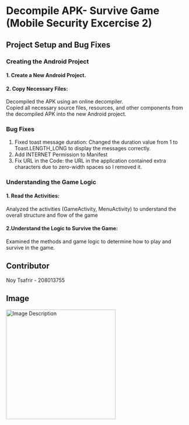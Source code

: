 # Decompile APK- Survive Game (Mobile Security Excercise 2)

## Project Setup and Bug Fixes
### Creating the Android Project
#### 1. Create a New Android Project.
#### 2. Copy Necessary Files:
Decompiled the APK using an online decompiler.</br>
Copied all necessary source files, resources, and other components from the decompiled APK into the new Android project.
### Bug Fixes
1. Fixed toast message duration: Changed the duration value from 1 to Toast.LENGTH_LONG to display the messages correctly.
2. Add INTERNET Permission to Manifest
3. Fix URL in the Code: the URL in the application contained extra characters due to zero-width spaces so I removed it.
### Understanding the Game Logic
#### 1. Read the Activities:
Analyzed the activities (GameActivity, MenuActivity) to understand the overall structure and flow of the game
#### 2.Understand the Logic to Survive the Game:
Examined the methods and game logic to determine how to play and survive in the game.

## Contributor

Noy Tsafrir - 208013755

## Image
<img src="https://github.com/noytsafrir/DecompileAPK/assets/58825555/814757b6-ba20-44ea-94fe-894994d23a65" width="300" alt="Image Description">

